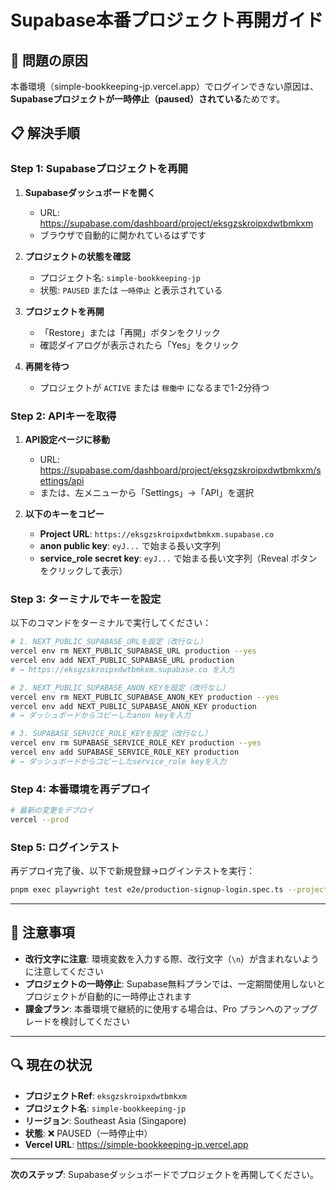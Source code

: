 # Supabase本番プロジェクト再開ガイド

## 🚨 問題の原因

本番環境（simple-bookkeeping-jp.vercel.app）でログインできない原因は、**Supabaseプロジェクトが一時停止（paused）されている**ためです。

## 📋 解決手順

### Step 1: Supabaseプロジェクトを再開

1. **Supabaseダッシュボードを開く**
   - URL: https://supabase.com/dashboard/project/eksgzskroipxdwtbmkxm
   - ブラウザで自動的に開かれているはずです

2. **プロジェクトの状態を確認**
   - プロジェクト名: `simple-bookkeeping-jp`
   - 状態: `PAUSED` または `一時停止` と表示されている

3. **プロジェクトを再開**
   - 「Restore」または「再開」ボタンをクリック
   - 確認ダイアログが表示されたら「Yes」をクリック

4. **再開を待つ**
   - プロジェクトが `ACTIVE` または `稼働中` になるまで1-2分待つ

### Step 2: APIキーを取得

1. **API設定ページに移動**
   - URL: https://supabase.com/dashboard/project/eksgzskroipxdwtbmkxm/settings/api
   - または、左メニューから「Settings」→「API」を選択

2. **以下のキーをコピー**
   - **Project URL**: `https://eksgzskroipxdwtbmkxm.supabase.co`
   - **anon public key**: `eyJ...` で始まる長い文字列
   - **service_role secret key**: `eyJ...` で始まる長い文字列（Reveal ボタンをクリックして表示）

### Step 3: ターミナルでキーを設定

以下のコマンドをターミナルで実行してください：

```bash
# 1. NEXT_PUBLIC_SUPABASE_URLを設定（改行なし）
vercel env rm NEXT_PUBLIC_SUPABASE_URL production --yes
vercel env add NEXT_PUBLIC_SUPABASE_URL production
# → https://eksgzskroipxdwtbmkxm.supabase.co を入力

# 2. NEXT_PUBLIC_SUPABASE_ANON_KEYを設定（改行なし）
vercel env rm NEXT_PUBLIC_SUPABASE_ANON_KEY production --yes
vercel env add NEXT_PUBLIC_SUPABASE_ANON_KEY production
# → ダッシュボードからコピーしたanon keyを入力

# 3. SUPABASE_SERVICE_ROLE_KEYを設定（改行なし）
vercel env rm SUPABASE_SERVICE_ROLE_KEY production --yes
vercel env add SUPABASE_SERVICE_ROLE_KEY production
# → ダッシュボードからコピーしたservice_role keyを入力
```

### Step 4: 本番環境を再デプロイ

```bash
# 最新の変更をデプロイ
vercel --prod
```

### Step 5: ログインテスト

再デプロイ完了後、以下で新規登録→ログインテストを実行：

```bash
pnpm exec playwright test e2e/production-signup-login.spec.ts --project=chromium-desktop --headed
```

---

## 📝 注意事項

- **改行文字に注意**: 環境変数を入力する際、改行文字（`\n`）が含まれないように注意してください
- **プロジェクトの一時停止**: Supabase無料プランでは、一定期間使用しないとプロジェクトが自動的に一時停止されます
- **課金プラン**: 本番環境で継続的に使用する場合は、Pro プランへのアップグレードを検討してください

---

## 🔍 現在の状況

- **プロジェクトRef**: `eksgzskroipxdwtbmkxm`
- **プロジェクト名**: `simple-bookkeeping-jp`
- **リージョン**: Southeast Asia (Singapore)
- **状態**: ❌ PAUSED（一時停止中）
- **Vercel URL**: https://simple-bookkeeping-jp.vercel.app

---

**次のステップ**: Supabaseダッシュボードでプロジェクトを再開してください。
